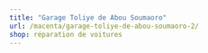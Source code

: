 ```yaml
---
title: "Garage Toliye de Abou Soumaoro"
url: /macenta/garage-toliye-de-abou-soumaoro-2/
shop: réparation de voitures
---
```

